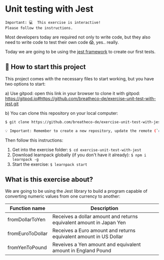 # Unit testing with Jest

```
Important: 💻  This exercise is interactive!
Please follow the instructions.
```

Most developers today are required not only to write code, but they also need to write code to test their own code 😱, yes.. really.

Today we are going to be using the [jest framework](https://jestjs.io/) to create our first tests.

## 🌱  How to start this project

This project comes with the necessary files to start working, but you have two options to start:

a) Use gitpod: open this link in your browser to clone it with gitpod: https://gitpod.io#https://github.com/breatheco-de/exercise-unit-test-with-jest.git

b) You can clone this repository on your local computer:
```sh
$ git clone https://github.com/breatheco-de/exercise-unit-test-with-jest.git

💡 Important: Remember to create a new repository, update the remote (`git remote set-url origin <your new url>`), and upload the code to your new repository using `add`, `commit` and `push`.
```
Then follow this instructions:

1. Get into the exercise folder: `$ cd exercise-unit-test-with-jest`
2. Download learnpack globally (if you don't have it already): `$ npm i learnpack -g`
3. Start the exercise: `$ learnpack start`

## What is this exercise about?

We are going to be using the Jest library to build a program capable of converting numeric values from one currency to another:

| Function name     | Description                                                           |
| ----------------- | --------------------------------------------------------------------- |
| fromDollarToYen   | Receives a dollar amount and returns equivalent amount in Japan Yen  |
| fromEuroToDollar  | Receives a Euro amount and returns equivalent amount in US Dollar     |
| fromYenToPound    | Reveives a Yen amount and equivalent amount in England Pound          |

